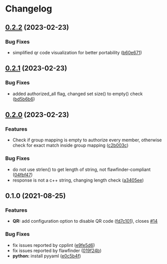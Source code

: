 # Changelog

## [0.2.2](https://github.com/mobimesh/pam_oauth2_device/compare/v0.2.1...v0.2.2) (2023-02-23)


### Bug Fixes

* simplified qr code visualization for better portability ([b60e671](https://github.com/mobimesh/pam_oauth2_device/commit/b60e671f3718c390f75e281d8f4e1c44f8e7aea7))

## [0.2.1](https://github.com/mobimesh/pam_oauth2_device/compare/v0.2.0...v0.2.1) (2023-02-23)


### Bug Fixes

* added authorized_all flag, changed set size() to empty() check ([bd5b6b6](https://github.com/mobimesh/pam_oauth2_device/commit/bd5b6b646eb3e15d45c31d3ba5e1097a24085668))

## [0.2.0](https://github.com/mobimesh/pam_oauth2_device/compare/v0.1.1...v0.2.0) (2023-02-23)


### Features

* Check if group mapping is empty to authorize every member, otherwise check for exact match inside group mapping ([c2b003c](https://github.com/mobimesh/pam_oauth2_device/commit/c2b003c489f028618254e0bcb4382c241821ed04))


### Bug Fixes

* do not use strlen() to get length of string, not flawfinder-compliant ([04fbf47](https://github.com/mobimesh/pam_oauth2_device/commit/04fbf4773ce61cd6eed743284e55cdbe3a447384))
* response is not a c++ string, changing length check ([a3405ee](https://github.com/mobimesh/pam_oauth2_device/commit/a3405ee068bd82306c8d5e3d2906f6db79998eb1))

## 0.1.0 (2021-08-25)


### Features

* **QR:** add configuration option to disable QR code ([fd7c101](https://www.github.com/ICS-MU/pam_oauth2_device/commit/fd7c101e397df09932223f8b9f1de500c9ec3cf2)), closes [#14](https://www.github.com/ICS-MU/pam_oauth2_device/issues/14)


### Bug Fixes

* fix issues reported by cpplint ([e9fe5d6](https://www.github.com/ICS-MU/pam_oauth2_device/commit/e9fe5d6cfdf2f7ac035c0f124abb5b399cb09fee))
* fix issues reported by flawfinder ([019f24b](https://www.github.com/ICS-MU/pam_oauth2_device/commit/019f24b6d720953ec9d60348528cd28676a33f55))
* **python:** install pyyaml ([e0c5b4f](https://www.github.com/ICS-MU/pam_oauth2_device/commit/e0c5b4f3ccc67f83c9cfd623eda055e284e1d4e2))

